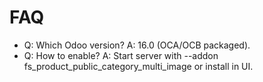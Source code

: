# FAQ

- Q: Which Odoo version? A: 16.0 (OCA/OCB packaged).
- Q: How to enable? A: Start server with --addon fs_product_public_category_multi_image or install in UI.
